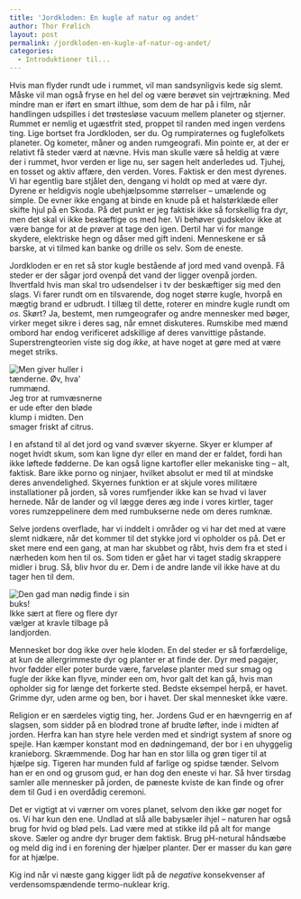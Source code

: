 ```yaml
---
title: 'Jordkloden: En kugle af natur og andet'
author: Thor Frølich
layout: post
permalink: /jordkloden-en-kugle-af-natur-og-andet/
categories:
  - Introduktioner til...
---
```

Hvis man flyder rundt ude i rummet, vil man sandsynligvis kede sig slemt. Måske vil man også fryse en hel del og være berøvet sin vejrtrækning. Med mindre man er iført en smart ilthue, som dem de har på i film, når handlingen udspilles i det trøstesløse vacuum mellem planeter og stjerner. Rummet er nemlig et ugæstfrit sted, proppet til randen med ingen verdens ting. Lige bortset fra Jordkloden, ser du. Og rumpiraternes og fuglefolkets planeter. Og kometer, måner og anden rumgeografi. Min pointe er, at der er relativt få steder værd at nævne. Hvis man skulle være så heldig at være der i rummet, hvor verden er lige nu, ser sagen helt anderledes ud. Tjuhej, en tosset og aktiv affære, den verden. Vores. Faktisk er den mest dyrenes. Vi har egentlig bare stjålet den, dengang vi holdt op med at være dyr. Dyrene er heldigvis nogle ubehjælpsomme størrelser – umælende og simple. De evner ikke engang at binde en knude på et halstørklæde eller skifte hjul på en Skoda. På det punkt er jeg faktisk ikke så forskellig fra dyr, men det skal vi ikke beskæftige os med her. Vi behøver gudskelov ikke at være bange for at de prøver at tage den igen. Dertil har vi for mange skydere, elektriske hegn og dåser med gift indeni. Menneskene er så barske, at vi tilmed kan banke og drille os selv. Som de eneste.

Jordkloden er en ret så stor kugle bestående af jord med vand ovenpå. Få steder er der sågar jord ovenpå det vand der ligger ovenpå jorden.  
Ihvertfald hvis man skal tro udsendelser i tv der beskæftiger sig med den slags. Vi farer rundt om en tilsvarende, dog noget større kugle, hvorpå en mægtig brand er udbrudt. I tillæg til dette, roterer en mindre kugle rundt om *os*. Skørt? Ja, bestemt, men rumgeografer og andre mennesker med bøger, virker meget sikre i deres sag, når emnet diskuteres. Rumskibe med mænd ombord har endog verificeret adskillige af deres vanvittige påstande. Superstrengteorien viste sig dog *ikke*, at have noget at gøre med at være meget striks.

<div class="bitImage bitRight" style="width: 166px">
  <img src="http://www.abekat.net/images/earth_01.jpg" alt="Men giver huller i tænderne. Øv, hva' rummænd." /><br /> Jeg tror at rumvæsnerne er ude efter den bløde klump i midten. Den smager friskt af citrus.
</div>

I en afstand til al det jord og vand svæver skyerne. Skyer er klumper af noget hvidt skum, som kan ligne dyr eller en mand der er faldet, fordi han ikke løftede fødderne. De kan også ligne kartofler eller mekaniske ting – alt, faktisk. Bare ikke porno og ninjaer, hvilket absolut er med til at mindske deres anvendelighed. Skyernes funktion er at skjule vores militære installationer på jorden, så vores rumfjender ikke kan se hvad vi laver hernede. Når de lander og vil lægge deres æg inde i vores kirtler, tager vores rumzeppelinere dem med rumbukserne nede om deres rumknæ.

Selve jordens overflade, har vi inddelt i områder og vi har det med at være slemt nidkære, når det kommer til det stykke jord vi opholder os på. Det er sket mere end een gang, at man har skubbet og råbt, hvis dem fra et sted i nærheden kom hen til os. Som tiden er gået har vi taget stadig skrappere midler i brug. Så, bliv hvor du er. Dem i de andre lande vil ikke have at du tager hen til dem.

<div class="bitImage bitLeft" style="width: 238px">
  <img src="http://www.abekat.net/images/slug_01.jpg" alt="Den gad man nødig finde i sin buks!" /><br /> Ikke sært at flere og flere dyr vælger at kravle tilbage på landjorden.
</div>

Mennesket bor dog ikke over hele kloden. En del steder er så forfærdelige, at kun de allergrimmeste dyr og planter er at finde der. Dyr med pagajer, hvor fødder eller poter burde være, farveløse planter med sur smag og fugle der ikke kan flyve, minder een om, hvor galt det kan gå, hvis man opholder sig for længe det forkerte sted. Bedste eksempel herpå, er havet. Grimme dyr, uden arme og ben, bor i havet. Der skal mennesket ikke være.

Religion er en særdeles vigtig ting, her. Jordens Gud er en hævngerrig en af slagsen, som sidder på en blodrød trone af brudte løfter, inde i midten af jorden. Herfra kan han styre hele verden med et sindrigt system af snore og spejle. Han kæmper konstant mod en dødningemand, der bor i en uhyggelig kranieborg. Skræmmende. Dog har han en stor lilla og grøn tiger til at hjælpe sig. Tigeren har munden fuld af farlige og spidse tænder. Selvom han er en ond og grusom gud, er han dog den eneste vi har. Så hver tirsdag samler alle mennesker på jorden, de pæneste kviste de kan finde og ofrer dem til Gud i en overdådig ceremoni.

Det er vigtigt at vi værner om vores planet, selvom den ikke gør noget for os. Vi har kun den ene. Undlad at slå alle babysæler ihjel – naturen har også brug for hvid og blød pels. Lad være med at stikke ild på alt for mange skove. Sæler og andre dyr bruger dem faktisk. Brug pH-netural håndsæbe og meld dig ind i en forening der hjælper planter. Der er masser du kan gøre for at hjælpe.

Kig ind når vi næste gang kigger lidt på de *negative* konsekvenser af verdensomspændende termo-nuklear krig.